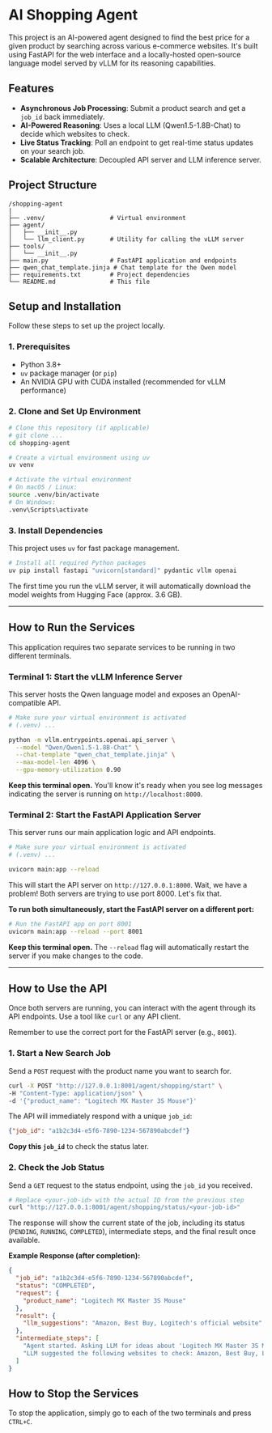 # AI Shopping Agent

This project is an AI-powered agent designed to find the best price for a given product by searching across various e-commerce websites. It's built using FastAPI for the web interface and a locally-hosted open-source language model served by vLLM for its reasoning capabilities.

## Features

*   **Asynchronous Job Processing**: Submit a product search and get a `job_id` back immediately.
*   **AI-Powered Reasoning**: Uses a local LLM (Qwen1.5-1.8B-Chat) to decide which websites to check.
*   **Live Status Tracking**: Poll an endpoint to get real-time status updates on your search job.
*   **Scalable Architecture**: Decoupled API server and LLM inference server.

## Project Structure

```
/shopping-agent
|
├── .venv/                  # Virtual environment
├── agent/
│   ├── __init__.py
│   └── llm_client.py       # Utility for calling the vLLM server
├── tools/
│   └── __init__.py
├── main.py                 # FastAPI application and endpoints
├── qwen_chat_template.jinja # Chat template for the Qwen model
├── requirements.txt        # Project dependencies
└── README.md               # This file
```

## Setup and Installation

Follow these steps to set up the project locally.

### 1. Prerequisites

*   Python 3.8+
*   `uv` package manager (or `pip`)
*   An NVIDIA GPU with CUDA installed (recommended for vLLM performance)

### 2. Clone and Set Up Environment

```bash
# Clone this repository (if applicable)
# git clone ...
cd shopping-agent

# Create a virtual environment using uv
uv venv

# Activate the virtual environment
# On macOS / Linux:
source .venv/bin/activate
# On Windows:
.venv\Scripts\activate
```

### 3. Install Dependencies

This project uses `uv` for fast package management.

```bash
# Install all required Python packages
uv pip install fastapi "uvicorn[standard]" pydantic vllm openai
```

The first time you run the vLLM server, it will automatically download the model weights from Hugging Face (approx. 3.6 GB).

---

## How to Run the Services

This application requires two separate services to be running in two different terminals.

### Terminal 1: Start the vLLM Inference Server

This server hosts the Qwen language model and exposes an OpenAI-compatible API.

```bash
# Make sure your virtual environment is activated
# (.venv) ...

python -m vllm.entrypoints.openai.api_server \
  --model "Qwen/Qwen1.5-1.8B-Chat" \
  --chat-template "qwen_chat_template.jinja" \
  --max-model-len 4096 \
  --gpu-memory-utilization 0.90
```

**Keep this terminal open.** You'll know it's ready when you see log messages indicating the server is running on `http://localhost:8000`.

### Terminal 2: Start the FastAPI Application Server

This server runs our main application logic and API endpoints.

```bash
# Make sure your virtual environment is activated
# (.venv) ...

uvicorn main:app --reload
```

This will start the API server on `http://127.0.0.1:8000`. Wait, we have a problem! Both servers are trying to use port 8000. Let's fix that.

**To run both simultaneously, start the FastAPI server on a different port:**

```bash
# Run the FastAPI app on port 8001
uvicorn main:app --reload --port 8001
```

**Keep this terminal open.** The `--reload` flag will automatically restart the server if you make changes to the code.

---

## How to Use the API

Once both servers are running, you can interact with the agent through its API endpoints. Use a tool like `curl` or any API client.

Remember to use the correct port for the FastAPI server (e.g., `8001`).

### 1. Start a New Search Job

Send a `POST` request with the product name you want to search for.

```bash
curl -X POST "http://127.0.0.1:8001/agent/shopping/start" \
-H "Content-Type: application/json" \
-d '{"product_name": "Logitech MX Master 3S Mouse"}'
```

The API will immediately respond with a unique `job_id`:

```json
{"job_id": "a1b2c3d4-e5f6-7890-1234-567890abcdef"}
```

**Copy this `job_id`** to check the status later.

### 2. Check the Job Status

Send a `GET` request to the status endpoint, using the `job_id` you received.

```bash
# Replace <your-job-id> with the actual ID from the previous step
curl "http://127.0.0.1:8001/agent/shopping/status/<your-job-id>"
```

The response will show the current state of the job, including its status (`PENDING`, `RUNNING`, `COMPLETED`), intermediate steps, and the final result once available.

**Example Response (after completion):**
```json
{
  "job_id": "a1b2c3d4-e5f6-7890-1234-567890abcdef",
  "status": "COMPLETED",
  "request": {
    "product_name": "Logitech MX Master 3S Mouse"
  },
  "result": {
    "llm_suggestions": "Amazon, Best Buy, Logitech's official website"
  },
  "intermediate_steps": [
    "Agent started. Asking LLM for ideas about 'Logitech MX Master 3S Mouse'.",
    "LLM suggested the following websites to check: Amazon, Best Buy, Logitech's official website"
  ]
}
```

## How to Stop the Services

To stop the application, simply go to each of the two terminals and press `CTRL+C`.